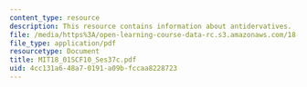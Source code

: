 ```yaml
---
content_type: resource
description: This resource contains information about antidervatives.
file: /media/https%3A/open-learning-course-data-rc.s3.amazonaws.com/18-01sc-single-variable-calculus-fall-2010/4cc131a648a70191a09bfccaa8228723_MIT18_01SCF10_Ses37c.pdf
file_type: application/pdf
resourcetype: Document
title: MIT18_01SCF10_Ses37c.pdf
uid: 4cc131a6-48a7-0191-a09b-fccaa8228723
---
```

